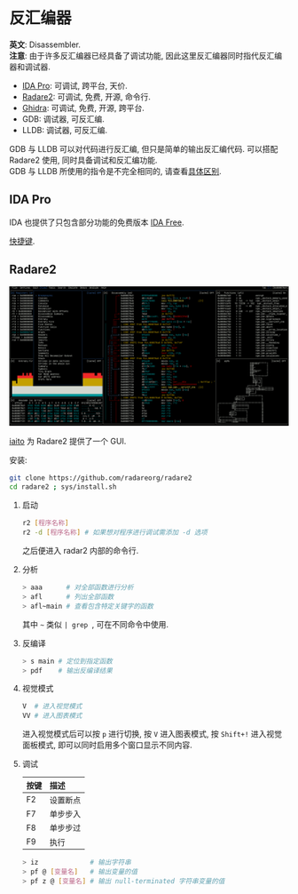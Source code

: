 # 反汇编器

**英文**: Disassembler.  
**注意**: 由于许多反汇编器已经具备了调试功能, 因此这里反汇编器同时指代反汇编器和调试器.  

- [IDA Pro](https://hex-rays.com/ida-pro/): 可调试, 跨平台, 天价.
- [Radare2](https://github.com/radareorg/radare2): 可调试, 免费, 开源, 命令行.
- [Ghidra](https://github.com/NationalSecurityAgency/ghidra): 可调试, 免费, 开源, 跨平台.
- GDB: 调试器, 可反汇编.
- LLDB: 调试器, 可反汇编.

GDB 与 LLDB 可以对代码进行反汇编, 但只是简单的输出反汇编代码. 可以搭配 Radare2 使用, 同时具备调试和反汇编功能.  
GDB 与 LLDB 所使用的指令是不完全相同的, 请查看[具体区别](https://lldb.llvm.org/use/map.html).  

## IDA Pro

IDA 也提供了只包含部分功能的免费版本 [IDA Free](https://hex-rays.com/ida-free/).  

[快捷键](https://www.hex-rays.com/products/ida/support/freefiles/IDA_Pro_Shortcuts.pdf).  

## Radare2

![Radare2](./assets/radare2.png)  

[iaito](https://github.com/radareorg/iaito) 为 Radare2 提供了一个 GUI.  

安装:

```bash
git clone https://github.com/radareorg/radare2
cd radare2 ; sys/install.sh
```

1. 启动

    ```bash
    r2 [程序名称]
    r2 -d [程序名称] # 如果想对程序进行调试需添加 -d 选项
    ```

    之后便进入 radar2 内部的命令行.  

2. 分析

    ```bash
    > aaa      # 对全部函数进行分析
    > afl      # 列出全部函数
    > afl~main # 查看包含特定关键字的函数
    ```

    其中 `~` 类似 `| grep `, 可在不同命令中使用.  

3. 反编译

    ```bash
    > s main # 定位到指定函数
    > pdf    # 输出反编译结果
    ```

4. 视觉模式

    ```bash
    V  # 进入视觉模式
    VV # 进入图表模式
    ```

    进入视觉模式后可以按 `p` 进行切换, 按 `V` 进入图表模式, 按 `Shift+!` 进入视觉面板模式, 即可以同时启用多个窗口显示不同内容.  

5. 调试

    | 按键 | 描述     |
    | ---- | -------- |
    | F2   | 设置断点 |
    | F7   | 单步步入 |
    | F8   | 单步步过 |
    | F9   | 执行     |

    ```bash
    > iz             # 输出字符串
    > pf @ [变量名]   # 输出变量的值
    > pf z @ [变量名] # 输出 null-terminated 字符串变量的值
    ```
